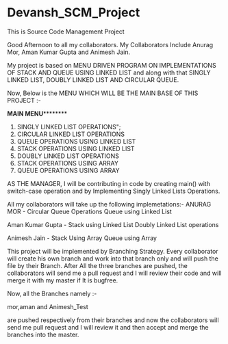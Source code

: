 # Devansh_SCM_Project
This is Source Code Management Project

Good Afternoon to all my collaborators.
My Collaborators Include Anurag Mor, Aman Kumar Gupta and Animesh Jain.

My project is based on MENU DRIVEN PROGRAM ON IMPLEMENTATIONS OF STACK AND QUEUE USING LINKED LIST and along with that SINGLY LINKED LIST, 
DOUBLY LINKED LIST AND CIRCULAR QUEUE.

Now, Below is the MENU WHICH WILL BE THE MAIN BASE OF THIS PROJECT :-

**********MAIN MENU******************
 1. SINGLY LINKED LIST OPERATIONS";
 2. CIRCULAR LINKED LIST OPERATIONS
 3. QUEUE OPERATIONS USING LINKED LIST
 4. STACK OPERATIONS USING LINKED LIST
 5. DOUBLY LINKED LIST OPERATIONS
 6. STACK OPERATIONS USING ARRAY
 7. QUEUE OPERATIONS USING ARRAY


AS THE MANAGER, I will be contributing in code by creating main() with switch-case operation and by Implementing Singly Linked Lists Operations.

All my collaborators will take up the following implemetations:-
ANURAG MOR - Circular Queue Operations
             Queue using Linked List
          
Aman Kumar Gupta - Stack using Linked List
                    Doubly Linked List operations
                    
Animesh Jain - Stack Using Array
               Queue using Array
               
This project will be implemented by Branching Strategy.
Every collaborator will create his own branch and work into that branch only and will push the file by their Branch.
After All the three branches are pushed, the collaborators will send me a pull request and I will review their code and will merge it with my master if It is bugfree.



Now, all the Branches namely :-

mor,aman and Animesh_Test 

are pushed respectively from their branches and now the collaborators will send me pull request and I will review it and then accept and merge the branches into the master.



